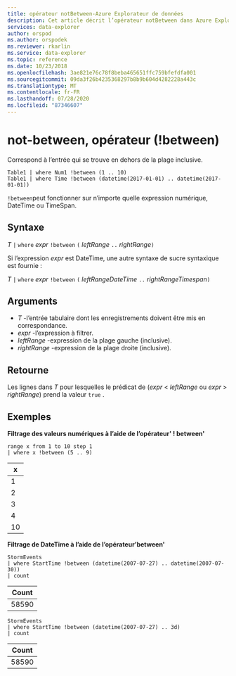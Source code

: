 ```yaml
---
title: opérateur notBetween-Azure Explorateur de données
description: Cet article décrit l’opérateur notBetween dans Azure Explorateur de données.
services: data-explorer
author: orspod
ms.author: orspodek
ms.reviewer: rkarlin
ms.service: data-explorer
ms.topic: reference
ms.date: 10/23/2018
ms.openlocfilehash: 3ae821e76c78f8beba465651ffc759bfefdfa001
ms.sourcegitcommit: 09da3f26b4235368297b8b9b604d4282228a443c
ms.translationtype: MT
ms.contentlocale: fr-FR
ms.lasthandoff: 07/28/2020
ms.locfileid: "87346607"
---
```

# <a name="not-between-operator-between"></a>not-between, opérateur (!between)

Correspond à l’entrée qui se trouve en dehors de la plage inclusive.

```kusto
Table1 | where Num1 !between (1 .. 10)
Table1 | where Time !between (datetime(2017-01-01) .. datetime(2017-01-01))
```

`!between`peut fonctionner sur n’importe quelle expression numérique, DateTime ou TimeSpan.
 
## <a name="syntax"></a>Syntaxe

*T* `|` `where` *expr* `!between` `(` *leftRange* ` .. ` *rightRange*`)`   
 
Si l’expression *expr* est DateTime, une autre syntaxe de sucre syntaxique est fournie :

*T* `|` `where` *expr* `!between` `(` *leftRangeDateTime* ` .. ` *rightRangeTimespan*`)`   

## <a name="arguments"></a>Arguments

* *T* -l’entrée tabulaire dont les enregistrements doivent être mis en correspondance.
* *expr* -l’expression à filtrer.
* *leftRange* -expression de la plage gauche (inclusive).
* *rightRange* -expression de la plage droite (inclusive).

## <a name="returns"></a>Retourne

Les lignes dans *T* pour lesquelles le prédicat de (*expr*  <  *leftRange* ou *expr*  >  *rightRange*) prend la valeur `true` .

## <a name="examples"></a>Exemples  

**Filtrage des valeurs numériques à l’aide de l’opérateur' ! between'**  

<!-- csl: https://help.kusto.windows.net:443/Samples -->
```kusto
range x from 1 to 10 step 1
| where x !between (5 .. 9)
```

|x|
|---|
|1|
|2|
|3|
|4|
|10|

**Filtrage de DateTime à l’aide de l’opérateur’between'**  

<!-- csl: https://help.kusto.windows.net:443/Samples -->
```kusto
StormEvents
| where StartTime !between (datetime(2007-07-27) .. datetime(2007-07-30))
| count 
```

|Count|
|---|
|58590|

<!-- csl: https://help.kusto.windows.net:443/Samples -->
```kusto
StormEvents
| where StartTime !between (datetime(2007-07-27) .. 3d)
| count 
```

|Count|
|---|
|58590|
